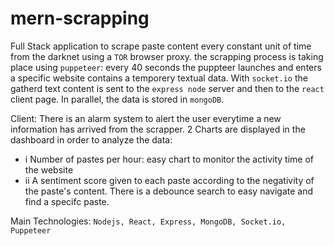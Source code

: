 # mern-scrapping

Full Stack application to scrape paste content every constant unit of time from the darknet using a `TOR` browser proxy.
the scrapping process is taking place using `puppeteer`:
every 40 seconds the puppteer launches and enters a specific website contains a temporery textual data.
With `socket.io` the gatherd text content is sent to the `express node` server and then to the `react` client page.
In parallel, the data is stored in `mongoDB`.

Client:
There is an alarm system to alert the user everytime a new information has arrived from the scrapper.
2 Charts are displayed in the dashboard in order to analyze the data:
  - i Number of pastes per hour: easy chart to monitor the activity time of the website
  - ii A sentiment score given to each paste according to the negativity of the paste's content.
There is a debounce search to easy navigate and find a specifc paste.


Main Technologies:
`Nodejs, React, Express, MongoDB, Socket.io, Puppeteer`
